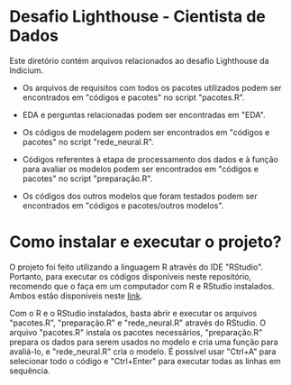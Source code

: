 # Desafio Lighthouse - Cientista de Dados

Este diretório contém arquivos relacionados ao desafio Lighthouse da Indicium.

- Os arquivos de requisitos com todos os pacotes utilizados podem ser encontrados em "códigos e pacotes" no script "pacotes.R".

- EDA e perguntas relacionadas podem ser encontradas em "EDA".

- Os códigos de modelagem podem ser encontrados em "códigos e pacotes" no script "rede_neural.R".

- Códigos referentes à etapa de processamento dos dados e à função para avaliar os modelos podem ser encontrados em "códigos e pacotes" no script "preparação.R".
  
- Os códigos dos outros modelos que foram testados podem ser encontrados em "códigos e pacotes/outros modelos".

# Como instalar e executar o projeto?

O projeto foi feito utilizando a linguagem R através do IDE "RStudio". Portanto, para executar os códigos disponíveis neste repositório, recomendo que o faça em um computador com R e RStudio instalados. Ambos estão disponíveis neste [link](https://posit.co/download/rstudio-desktop/).

Com o R e o RStudio instalados, basta abrir e executar os arquivos "pacotes.R", "preparação.R" e "rede_neural.R" através do RStudio. O arquivo "pacotes.R" instala os pacotes necessários, "preparação.R" prepara os dados para serem usados no modelo e cria uma função para avaliá-lo, e "rede_neural.R" cria o modelo. É possível usar "Ctrl+A" para selecionar todo o código e "Ctrl+Enter" para executar todas as linhas em sequência.

